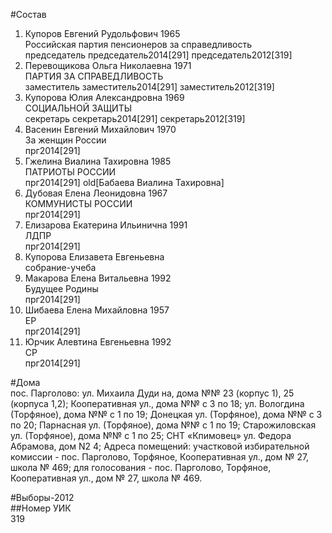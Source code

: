 #Состав  
1. Купоров Евгений Рудольфович 1965  
    Российская партия пенсионеров за справедливость  
    председатель председатель2014[291] председатель2012[319]  
2. Перевощикова Ольга Николаевна 1971  
    ПАРТИЯ ЗА СПРАВЕДЛИВОСТЬ  
    заместитель заместитель2014[291] заместитель2012[319]  
3. Купорова Юлия Александровна 1969  
    СОЦИАЛЬНОЙ ЗАЩИТЫ  
    секретарь секретарь2014[291] секретарь2012[319]  
4. Васенин Евгений Михайлович 1970  
    За женщин России  
    прг2014[291]  
5. Гжелина Виалина Тахировна 1985  
    ПАТРИОТЫ РОССИИ  
    прг2014[291] old[Бабаева Виалина Тахировна]  
6. Дубовая Елена Леонидовна 1967  
    КОММУНИСТЫ РОССИИ  
    прг2014[291]  
7. Елизарова Екатерина Ильинична 1991  
    ЛДПР  
    прг2014[291]  
8. Купорова Елизавета Евгеньевна  
    собрание-учеба  
9. Макарова Елена Витальевна 1992  
    Будущее Родины  
    прг2014[291]  
10. Шибаева Елена Михайловна 1957  
    ЕР  
    прг2014[291]  
11. Юрчик Алевтина Евгеньевна 1992  
    СР  
    прг2014[291]  
  
#Дома  
пос. Парголово: ул. Михаила Дуди на, дома №№ 23 (корпус 1), 25 (корпуса 1,2); Кооперативная ул., дома №№ с 3 по 18; ул. Вологдина (Торфяное), дома №№ с 1 по 19; Донецкая ул. (Торфяное), дома №№ с 3 по 20; Парнасная ул. (Торфяное), дома №№ с 1 по 19; Старожиловская ул. (Торфяное), дома №№ с 1 по 25; СНТ «Кпимовец» ул. Федора Абрамова, дом N2 4; Адреса помещений: участковой избирательной комиссии - пос. Парголово, Торфяное, Кооперативная ул., дом № 27, школа № 469; для голосования - пос. Парголово, Торфяное, Кооперативная ул., дом № 27, школа № 469.  
  
#Выборы-2012  
##Номер УИК  
319  
